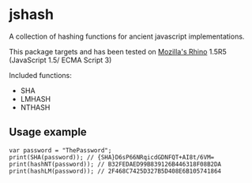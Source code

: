 # jshash

A collection of hashing functions for ancient javascript implementations.

This package targets and has been tested on [Mozilla's Rhino](https://developer.mozilla.org/en-US/docs/Mozilla/Projects/Rhino) 1.5R5 (JavaScript 1.5/ ECMA Script 3)

Included functions:

- SHA
- LMHASH
- NTHASH

## Usage example

    var password = "ThePassword";
    print(SHA(password)); // {SHA}D6sP66NRqicdGDNFQT+AI8t/6VM=
    print(hashNT(password)); // B32FEDAED99B839126B446318F08B2DA
    print(hashLM(password)); // 2F468C7425D327B5D408E6B105741864


